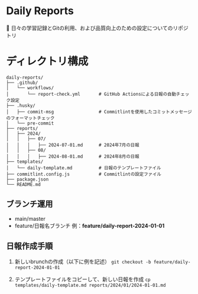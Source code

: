 # Daily Reports
📝 日々の学習記録とGitの利用、および品質向上のための設定についてのリポジトリ

# ディレクトリ構成
```
daily-reports/
├── .github/
│   └── workflows/
│       └── report-check.yml       # GitHub Actionsによる日報の自動チェック設定
├── .husky/
│   ├── commit-msg                 # Commitlintを使用したコミットメッセージのフォーマットチェック
│   └── pre-commit
├── reports/
│   ├── 2024/
│   │   ├── 07/
│   │   │   ├── 2024-07-01.md      # 2024年7月の日報
│   │   ├── 08/
│   │   │   ├── 2024-08-01.md      # 2024年8月の日報
├── templates/
│   └── daily-template.md          # 日報のテンプレートファイル
├── commitlint.config.js           # Commitlintの設定ファイル
├── package.json
└── README.md
```
## ブランチ運用
- main/master
- feature/日報名ブランチ 例：**feature/daily-report-2024-01-01**

## 日報作成手順
1. 新しいbrunchの作成（以下に例を記述）
``` git checkout -b feature/daily-report-2024-01-01 ```

2. テンプレートファイルをコピーして、新しい日報を作成
``` cp templates/daily-template.md reports/2024/01/2024-01-01.md ```

